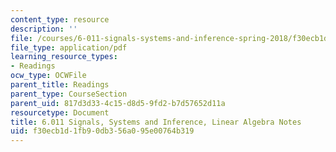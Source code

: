 ```yaml
---
content_type: resource
description: ''
file: /courses/6-011-signals-systems-and-inference-spring-2018/f30ecb1d1fb90db356a095e00764b319_MIT6_011S18lin-alg.pdf
file_type: application/pdf
learning_resource_types:
- Readings
ocw_type: OCWFile
parent_title: Readings
parent_type: CourseSection
parent_uid: 817d3d33-4c15-d8d5-9fd2-b7d57652d11a
resourcetype: Document
title: 6.011 Signals, Systems and Inference, Linear Algebra Notes
uid: f30ecb1d-1fb9-0db3-56a0-95e00764b319
---
```

